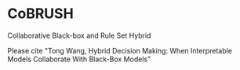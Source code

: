 # CoBRUSH
Collaborative Black-box and Rule Set Hybrid

Please cite 
"Tong Wang, Hybrid Decision Making: When Interpretable Models Collaborate With Black-Box Models"
